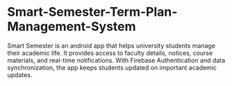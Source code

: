 # Smart-Semester-Term-Plan-Management-System
Smart Semester is an android app that helps university students manage their academic life. It provides access to faculty details, notices, course materials, and real-time notifications. With Firebase Authentication and data synchronization, the app keeps students updated on important academic updates.

